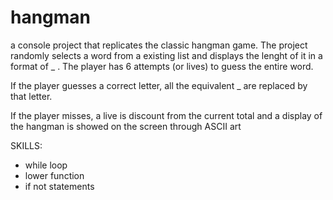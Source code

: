 # hangman
a console project that replicates the classic hangman game. The project randomly selects a word from a existing list and displays the lenght of it in a format of _ .
The player has 6 attempts (or lives) to guess the entire word.

If the player guesses a correct letter, all the equivalent _ are replaced by that letter.

If the player misses, a live is discount from the current total and a display of the hangman is showed on the screen through ASCII art

SKILLS:
  - while loop
  - lower function
  - if not statements

